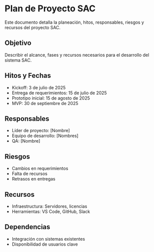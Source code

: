 # Plan de Proyecto SAC

Este documento detalla la planeación, hitos, responsables, riesgos y recursos del proyecto SAC.

## Objetivo

Describir el alcance, fases y recursos necesarios para el desarrollo del sistema SAC.

## Hitos y Fechas

- Kickoff: 3 de julio de 2025
- Entrega de requerimientos: 15 de julio de 2025
- Prototipo inicial: 15 de agosto de 2025
- MVP: 30 de septiembre de 2025

## Responsables

- Líder de proyecto: [Nombre]
- Equipo de desarrollo: [Nombres]
- QA: [Nombre]

## Riesgos

- Cambios en requerimientos
- Falta de recursos
- Retrasos en entregas

## Recursos

- Infraestructura: Servidores, licencias
- Herramientas: VS Code, GitHub, Slack

## Dependencias

- Integración con sistemas existentes
- Disponibilidad de usuarios clave

